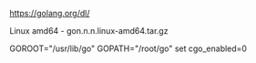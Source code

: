 https://golang.org/dl/

Linux amd64 - gon.n.n.linux-amd64.tar.gz

GOROOT="/usr/lib/go"
GOPATH="/root/go"
set cgo_enabled=0


